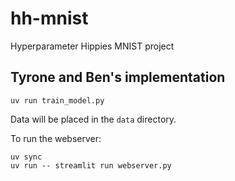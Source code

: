 # hh-mnist
Hyperparameter Hippies MNIST project


## Tyrone and Ben's implementation

```
uv run train_model.py
```

Data will be placed in the `data` directory.

To run the webserver:

```
uv sync
uv run -- streamlit run webserver.py
```